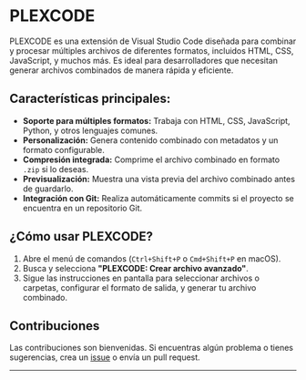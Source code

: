 # PLEXCODE

PLEXCODE es una extensión de Visual Studio Code diseñada para combinar y procesar múltiples archivos de diferentes formatos, incluidos HTML, CSS, JavaScript, y muchos más. Es ideal para desarrolladores que necesitan generar archivos combinados de manera rápida y eficiente.

## Características principales:

- **Soporte para múltiples formatos:** Trabaja con HTML, CSS, JavaScript, Python, y otros lenguajes comunes.
- **Personalización:** Genera contenido combinado con metadatos y un formato configurable.
- **Compresión integrada:** Comprime el archivo combinado en formato `.zip` si lo deseas.
- **Previsualización:** Muestra una vista previa del archivo combinado antes de guardarlo.
- **Integración con Git:** Realiza automáticamente commits si el proyecto se encuentra en un repositorio Git.

## ¿Cómo usar PLEXCODE?

1. Abre el menú de comandos (`Ctrl+Shift+P` o `Cmd+Shift+P` en macOS).
2. Busca y selecciona **"PLEXCODE: Crear archivo avanzado"**.
3. Sigue las instrucciones en pantalla para seleccionar archivos o carpetas, configurar el formato de salida, y generar tu archivo combinado.

## Contribuciones

Las contribuciones son bienvenidas. Si encuentras algún problema o tienes sugerencias, crea un [issue](https://github.com/tu-repositorio) o envía un pull request.

---
